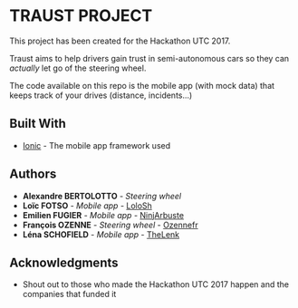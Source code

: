 # TRAUST PROJECT
This project has been created for the Hackathon UTC 2017.

Traust aims to help drivers gain trust in semi-autonomous cars so they can *actually* let go of the steering wheel. 

The code available on this repo is the mobile app (with mock data) that keeps track of your drives (distance, incidents...) 

## Built With
* [Ionic](https://ionicframework.com/) - The mobile app framework used

## Authors
* **Alexandre BERTOLOTTO** - *Steering wheel*
* **Loïc FOTSO** - *Mobile app* - [LoloSh](https://github.com/LoloSh)
* **Emilien FUGIER** - *Mobile app* - [NinjArbuste](https://github.com/NinjArbuste)
* **François OZENNE** - *Steering wheel* - [Ozennefr](https://github.com/Ozennefr)
* **Léna SCHOFIELD** - *Mobile app* - [TheLenk](https://github.com/TheLenk)

## Acknowledgments
* Shout out to those who made the Hackathon UTC 2017 happen and the companies that funded it
